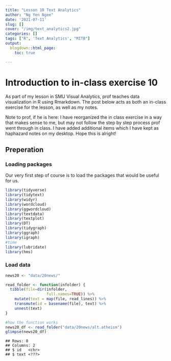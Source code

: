 ```yaml
---
title: "Lesson 10 Text Analytics"
author: "Ng Yen Ngee"
date: '2021-07-11'
slug: []
cover: "/img/text_analytics2.jpg"
categories: []
tags: ["R", 'Text Analytics', "MITB"]
output:
  blogdown::html_page: 
    toc: true

---
```





# Introduction to in-class exercise 10
As part of my lesson in SMU Visual Analytics, prof teaches data visualization in R using Rmarkdown. The post below acts as both an in-class exercise for the lesson, as well as my notes. 

Note to prof, if he is here: I have reorganized the in class exercise in a way that makes sense to me, but may not follow the step by step process prof went through in class. I have added additional items which I have kept as haphazard notes on my desktop.  Hope this is alright! 


## Preperation 

### Loading packages

Our very first step of course is to load the packages that would be useful for us. 


```r
library(tidyverse)
library(tidytext)
library(widyr)
library(wordcloud)
library(ggwordcloud)
library(textdata)
library(textplot)
library(DT)
library(tidygraph)
library(ggraph)
library(igraph)
#time
library(lubridate)
library(hms)
```

### Load data 


```r
news20 <- "data/20news/"

read_folder <- function(infolder) {
  tibble(file=dir(infolder, 
                  full.names=TRUE)) %>% 
    mutate(text = map(file, read_lines)) %>%
    transmute(id = basename(file), text) %>%
    unnest(text)
}

#how the function works 
news20_df <- read_folder("data/20news/alt.atheism")
glimpse(news20_df)
```

```
## Rows: 0
## Columns: 2
## $ id   <chr> 
## $ text <???>
```













